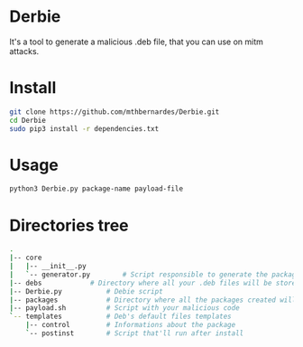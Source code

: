 # Derbie

It's a tool to generate a malicious .deb file, that you can use on mitm attacks.

# Install

```bash
git clone https://github.com/mthbernardes/Derbie.git
cd Derbie
sudo pip3 install -r dependencies.txt
```

# Usage

```bash
python3 Derbie.py package-name payload-file
```

# Directories tree

```bash
.
|-- core
|   |-- __init__.py
|   `-- generator.py 		# Script responsible to generate the package
|-- debs			# Directory where all your .deb files will be stored
|-- Derbie.py			# Debie script
|-- packages			# Directory where all the packages created will be stored
|-- payload.sh			# Script with your malicious code
`-- templates			# Deb's default files templates
    |-- control			# Informations about the package
    `-- postinst		# Script that'll run after install

```
